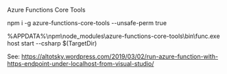 ﻿Azure Functions Core Tools

npm i -g azure-functions-core-tools --unsafe-perm true


%APPDATA%\npm\node_modules\azure-functions-core-tools\bin\func.exe
host start --csharp
$(TargetDir)

See: https://altotsky.wordpress.com/2019/03/02/run-azure-function-with-https-endpoint-under-localhost-from-visual-studio/